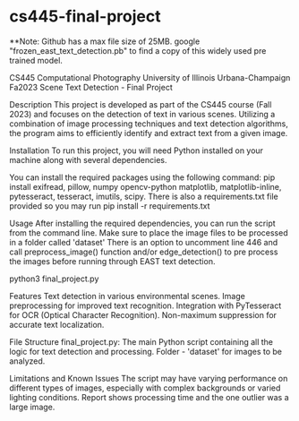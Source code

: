 # cs445-final-project
**Note: Github has a max file size of 25MB.  google "frozen_east_text_detection.pb" to find a copy of this widely used pre trained model.

CS445 Computational Photography
University of Illinois Urbana-Champaign
Fa2023
Scene Text Detection - Final Project

Description
This project is developed as part of the CS445 course (Fall 2023) and focuses on the detection of text in various scenes. Utilizing a combination of image processing techniques and text detection algorithms, the program aims to efficiently identify and extract text from a given image.


Installation
To run this project, you will need Python installed on your machine along with several dependencies.

You can install the required packages using the following command:
pip install exifread, pillow, numpy opencv-python matplotlib, matplotlib-inline, pytesseract, tesseract, imutils, scipy.  There is also a requirements.txt file provided so you may run pip install -r requirements.txt

Usage
After installing the required dependencies, you can run the script from the command line. Make sure to place the image files to be processed in a folder called 'dataset'
There is an option to uncomment line 446 and call preprocess_image() function and/or edge_detection() to pre process the images before running through EAST text detection.


python3 final_project.py

Features
Text detection in various environmental scenes.
Image preprocessing for improved text recognition.
Integration with PyTesseract for OCR (Optical Character Recognition).
Non-maximum suppression for accurate text localization.

File Structure
final_project.py: The main Python script containing all the logic for text detection and processing.
Folder - 'dataset' for images to be analyzed.

Limitations and Known Issues
The script may have varying performance on different types of images, especially with complex backgrounds or varied lighting conditions.  Report shows processing time and the one outlier was a large image.

